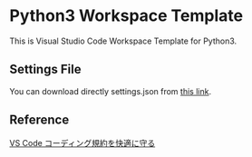 # Python3 Workspace Template

This is Visual Studio Code Workspace Template for Python3.

## Settings File

You can download directly settings.json from [this link](https://raw.githubusercontent.com/muneue-suwa/python3-workspace-template/master/.vscode/settings.json).

## Reference

[VS Code コーディング規約を快適に守る](https://qiita.com/firedfly/items/00c34018581c6cec9b84)
